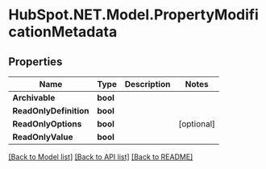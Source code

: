 # HubSpot.NET.Model.PropertyModificationMetadata

## Properties

Name | Type | Description | Notes
------------ | ------------- | ------------- | -------------
**Archivable** | **bool** |  | 
**ReadOnlyDefinition** | **bool** |  | 
**ReadOnlyOptions** | **bool** |  | [optional] 
**ReadOnlyValue** | **bool** |  | 

[[Back to Model list]](../README.md#documentation-for-models) [[Back to API list]](../README.md#documentation-for-api-endpoints) [[Back to README]](../README.md)

